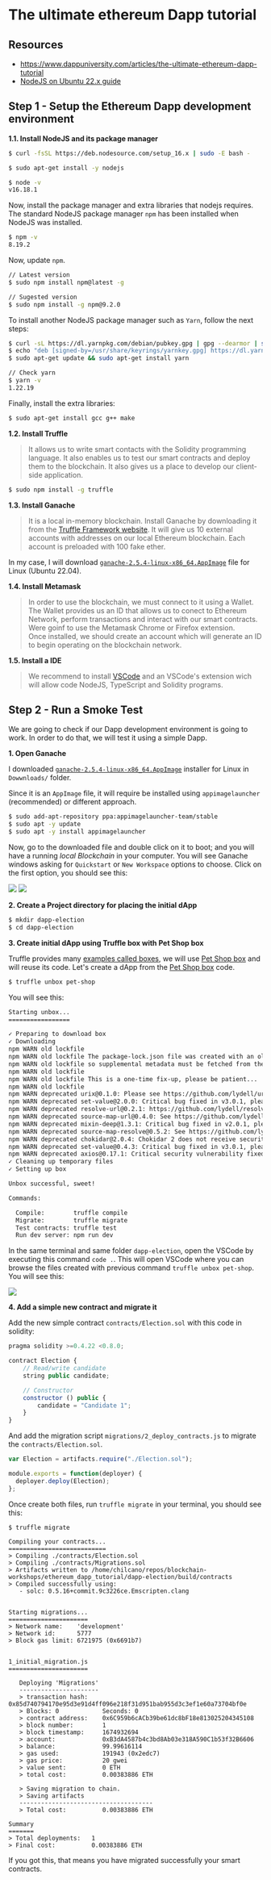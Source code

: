 # The ultimate ethereum Dapp tutorial

## Resources

* https://www.dappuniversity.com/articles/the-ultimate-ethereum-dapp-tutorial
* [NodeJS on Ubuntu 22.x guide](https://github.com/nodesource/distributions/blob/master/README.md#debinstall)

## Step 1 - Setup the Ethereum Dapp development environment

__1.1. Install NodeJS and its package manager__ 


```sh
$ curl -fsSL https://deb.nodesource.com/setup_16.x | sudo -E bash -

$ sudo apt-get install -y nodejs

$ node -v
v16.18.1
```

Now, install the package manager and extra libraries that nodejs requires.
The standard NodeJS package manager `npm` has been installed when NodeJS was installed.
```sh
$ npm -v
8.19.2
```

Now, update `npm`.
```sh
// Latest version
$ sudo npm install npm@latest -g

// Sugested version
$ sudo npm install -g npm@9.2.0
```

To install another NodeJS package manager such as `Yarn`, follow the next steps: 
```sh
$ curl -sL https://dl.yarnpkg.com/debian/pubkey.gpg | gpg --dearmor | sudo tee /usr/share/keyrings/yarnkey.gpg >/dev/null
$ echo "deb [signed-by=/usr/share/keyrings/yarnkey.gpg] https://dl.yarnpkg.com/debian stable main" | sudo tee /etc/apt/sources.list.d/yarn.list
$ sudo apt-get update && sudo apt-get install yarn

// Check yarn
$ yarn -v
1.22.19
```

Finally, install the extra libraries:
```sh
$ sudo apt-get install gcc g++ make
```

__1.2. Install Truffle__ 

> It allows us to write smart contacts with the Solidity programming language. It also enables us to test our smart contracts and deploy them to the blockchain. It also gives us a place to develop our client-side application.

```sh
$ sudo npm install -g truffle
```

__1.3. Install Ganache__ 

> It is a local in-memory blockchain. Install Ganache by downloading it from the [Truffle Framework website](https://trufflesuite.com/ganache/). It will give us 10 external accounts with addresses on our local Ethereum blockchain. Each account is preloaded with 100 fake ether.

In my case, I will download [`ganache-2.5.4-linux-x86_64.AppImage`](https://github.com/trufflesuite/ganache-ui/releases/download/v2.5.4/ganache-2.5.4-linux-x86_64.AppImage) file for Linux (Ubuntu 22.04).


__1.4. Install Metamask__ 

> In order to use the blockchain, we must connect to it using a Wallet. The Wallet provides us an ID that allows us to conect to Ethereum Network, perform transactions and interact with our smart contracts. Were goinf to use the Metamask Chrome or Firefox extension.  
> Once installed, we should create an account which will generate an ID to begin operating on the blockchain network.


__1.5. Install a IDE__

> We recommend to install [VSCode](https://code.visualstudio.com/download) and an VSCode's extension wich will allow code NodeJS, TypeScript and Solidity programs.


## Step 2 - Run a Smoke Test

We are going to check if our Dapp development environment is going to work. In order to do that, we will test it using a simple Dapp. 

__1. Open Ganache__

I downloaded [`ganache-2.5.4-linux-x86_64.AppImage`](https://github.com/trufflesuite/ganache-ui/releases/download/v2.5.4/ganache-2.5.4-linux-x86_64.AppImage) installer for Linux in `Dowwnloads/` folder. 

Since it is an `AppImage` file, it will require be installed using `appimagelauncher` (recommended) or different approach.
```sh
$ sudo add-apt-repository ppa:appimagelauncher-team/stable
$ sudo apt -y update
$ sudo apt -y install appimagelauncher
```

Now, go to the downloaded file and double click on it to boot; and you will have a running _local Blockchain_ in your computer. 
You will see Ganache windows asking for `Quickstart` or `New Workspace` options to choose. Click on the first option, you should see this:

![](imgs/chilcano-dapp-1-ganache.png)
![](imgs/chilcano-dapp-2-ganache-quickstart.png)


__2. Create a Project directory for placing the initial dApp__

```sh
$ mkdir dapp-election
$ cd dapp-election
```

__3. Create initial dApp using Truffle box with Pet Shop box__

Truffle provides many [examples called boxes](https://trufflesuite.com/boxes/), we will use [Pet Shop box](http://truffleframework.com/boxes/pet-shop) and will reuse its code.
Let's create a dApp from the [Pet Shop box](http://truffleframework.com/boxes/pet-shop) code.

```sh
$ truffle unbox pet-shop
```
You will see this:

```sh
Starting unbox...
=================

✓ Preparing to download box
✓ Downloading
npm WARN old lockfile 
npm WARN old lockfile The package-lock.json file was created with an old version of npm,
npm WARN old lockfile so supplemental metadata must be fetched from the registry.
npm WARN old lockfile 
npm WARN old lockfile This is a one-time fix-up, please be patient...
npm WARN old lockfile 
npm WARN deprecated urix@0.1.0: Please see https://github.com/lydell/urix#deprecated
npm WARN deprecated set-value@2.0.0: Critical bug fixed in v3.0.1, please upgrade to the latest version.
npm WARN deprecated resolve-url@0.2.1: https://github.com/lydell/resolve-url#deprecated
npm WARN deprecated source-map-url@0.4.0: See https://github.com/lydell/source-map-url#deprecated
npm WARN deprecated mixin-deep@1.3.1: Critical bug fixed in v2.0.1, please upgrade to the latest version.
npm WARN deprecated source-map-resolve@0.5.2: See https://github.com/lydell/source-map-resolve#deprecated
npm WARN deprecated chokidar@2.0.4: Chokidar 2 does not receive security updates since 2019. Upgrade to chokidar 3 with 15x fewer dependencies
npm WARN deprecated set-value@0.4.3: Critical bug fixed in v3.0.1, please upgrade to the latest version.
npm WARN deprecated axios@0.17.1: Critical security vulnerability fixed in v0.21.1. For more information, see https://github.com/axios/axios/pull/3410
✓ Cleaning up temporary files
✓ Setting up box

Unbox successful, sweet!

Commands:

  Compile:        truffle compile
  Migrate:        truffle migrate
  Test contracts: truffle test
  Run dev server: npm run dev
```

In the same terminal and same folder `dapp-election`, open the VSCode by executing this command `code .`. This will open VSCode where you can browse the files created with previous command `truffle unbox pet-shop`. You will see this:

![](imgs/chilcano-dapp-3-create-election.sol.png)


__4. Add a simple new contract and migrate it__

Add the new simple contract `contracts/Election.sol` with this code in solidity:
```js
pragma solidity >=0.4.22 <0.8.0;

contract Election {
    // Read/write candidate
    string public candidate;

    // Constructor
    constructor () public {
        candidate = "Candidate 1";
    }
}
```

And add the migration script `migrations/2_deploy_contracts.js` to migrate the `contracts/Election.sol`.

```js
var Election = artifacts.require("./Election.sol");

module.exports = function(deployer) {
  deployer.deploy(Election);
};
```

Once create both files, run `truffle migrate` in your terminal, you should see this:

```console
$ truffle migrate

Compiling your contracts...
===========================
> Compiling ./contracts/Election.sol
> Compiling ./contracts/Migrations.sol
> Artifacts written to /home/chilcano/repos/blockchain-workshops/ethereum_dapp_tutorial/dapp-election/build/contracts
> Compiled successfully using:
   - solc: 0.5.16+commit.9c3226ce.Emscripten.clang


Starting migrations...
======================
> Network name:    'development'
> Network id:      5777
> Block gas limit: 6721975 (0x6691b7)


1_initial_migration.js
======================

   Deploying 'Migrations'
   ----------------------
   > transaction hash:    0x85d740794170e95d3e91d4ff096e218f31d951bab955d3c3ef1e60a73704bf0e
   > Blocks: 0            Seconds: 0
   > contract address:    0x6C959b6cACb39be61dc8bF18e813025204345108
   > block number:        1
   > block timestamp:     1674932694
   > account:             0xB3dA4587b4c3bd8Ab03e318A590C1b53f32B6606
   > balance:             99.99616114
   > gas used:            191943 (0x2edc7)
   > gas price:           20 gwei
   > value sent:          0 ETH
   > total cost:          0.00383886 ETH

   > Saving migration to chain.
   > Saving artifacts
   -------------------------------------
   > Total cost:          0.00383886 ETH

Summary
=======
> Total deployments:   1
> Final cost:          0.00383886 ETH
```

If you got this, that means you have migrated successfully your smart contracts.